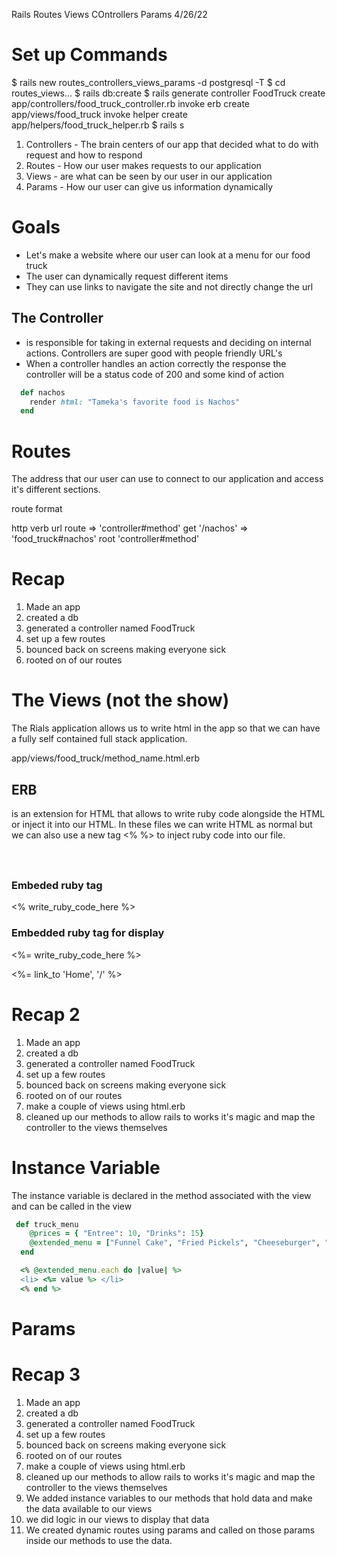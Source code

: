 Rails Routes Views COntrollers Params 4/26/22

# Set up Commands
$ rails new routes_controllers_views_params -d postgresql -T
$ cd routes_views...
$ rails db:create
$ rails generate controller FoodTruck
      create  app/controllers/food_truck_controller.rb
      invoke  erb
      create    app/views/food_truck
      invoke  helper
      create    app/helpers/food_truck_helper.rb
 $ rails s

1. Controllers - The brain centers of our app that decided what to do with request and how to respond 
2. Routes - How our user makes requests to our application
3. Views - are what can be seen by our user in our application 
4. Params - How our user can give us information dynamically 

# Goals
- Let's make a website where our user can look at a menu for our food truck
- The user can dynamically request different items
- They can use links to navigate the site and not directly change the url

## The Controller
- is responsible for taking in external requests and deciding on internal actions. Controllers are super good with people friendly URL's
- When a controller handles an action correctly the response the controller will be a status code of 200 and some kind of action

```ruby
  def nachos
    render html: "Tameka's favorite food is Nachos"
  end
```

# Routes
The address that our user can use to connect to our application and access it's different sections.

route format

http verb  url route => 'controller#method'
get       '/nachos'  => 'food_truck#nachos'
root 'controller#method'

# Recap
1. Made an app
2. created a db
3. generated a controller named FoodTruck
4. set up a few routes
5. bounced back on screens making everyone sick
6. rooted on of our routes

# The Views (not the show)
The Rials application allows us to write html in the app so that we can have a fully self contained full stack application. 

app/views/food_truck/method_name.html.erb

## ERB 
is an extension for HTML that allows to write ruby code alongside the HTML or inject it into our HTML. In these files we can write HTML as normal but we can also use a new tag <% %> to inject ruby code into our file. 

<h1></h1> 
<table></table>
<p></p>
<ol></ol>

### Embeded ruby tag
<% write_ruby_code_here %>
### Embedded ruby tag for display
<%= write_ruby_code_here %>

<p><%= link_to 'Home', '/' %></p>


# Recap 2
1. Made an app
2. created a db
3. generated a controller named FoodTruck
4. set up a few routes 
5. bounced back on screens making everyone sick
6. rooted on of our routes
8. make a couple of views using html.erb
9. cleaned up our methods to allow rails to works it's magic and map the controller to the views themselves


# Instance Variable
The instance variable is declared in the method associated with the view and can be called in the view

```ruby
 def truck_menu
    @prices = { "Entree": 10, "Drinks": 15}
    @extended_menu = ["Funnel Cake", "Fried Pickels", "Cheeseburger", "Deep Fried Onions"]\
  end

  <% @extended_menu.each do |value| %>
  <li> <%= value %> </li>
  <% end %>
```

# Params


# Recap 3
1. Made an app
2. created a db
3. generated a controller named FoodTruck
4. set up a few routes 
5. bounced back on screens making everyone sick
6. rooted on of our routes
8. make a couple of views using html.erb
9. cleaned up our methods to allow rails to works it's magic and map the controller to the views themselves
10. We added instance variables to our methods that hold data and make the data available to our views
11. we did logic in our views to display that data
12. We created dynamic routes using params and called on those params inside our methods to use the data.
